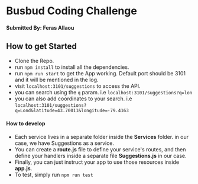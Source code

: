 # Busbud Coding Challenge

#### Submitted By: Feras Allaou

## How to get Started

- Clone the Repo.
- run `npm install` to install all the dependencies.
- run `npm run start` to get the App working. Default port should be 3101 and it will be mentioned in the log.
- visit `localhost:3101/suggestions` to access the API.
- you can search using the `q` param. i.e `localhost:3101/suggestions?q=lon`
- you can also add coordinates to your search. i.e `localhost:3101/suggestions?q=Lond&latitude=43.70011&longitude=-79.4163`

#### How to develop

- Each service lives in a separate folder inside the **Services** folder. in our case, we have Suggestions as a service.
- You can create a **route.js** file to define your service's routes, and then define your handlers inside a separate file **Suggestions.js** in our case.
- Finally, you can just instruct your app to use those resources inside **app.js**.
- To test, simply run `npm run test`
